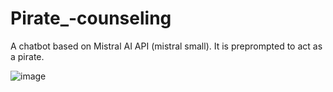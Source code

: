 # Pirate_-counseling
A chatbot based on Mistral AI API (mistral small).
It is preprompted to act as a pirate.

![image](https://github.com/user-attachments/assets/c358463d-f966-4a86-b2c6-058e89c58f64)


